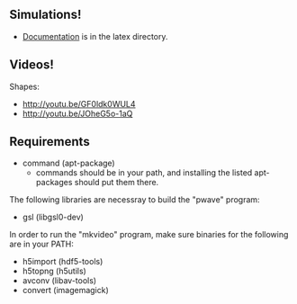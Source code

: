 Simulations!
----
- [Documentation](https://github.com/kandouss/pilot_wave/raw/master/latex/pw_sim_notes.pdf) is in the latex directory.

Videos! 
----
Shapes:
- http://youtu.be/GF0ldk0WUL4
- http://youtu.be/JOheG5o-1aQ

Requirements
----
- command (apt-package)
  - commands should be in your path, and installing the listed apt-packages should put them there.

The following libraries are necessray to build the "pwave" program:
- gsl (libgsl0-dev)

In order to run the "mkvideo" program, make sure binaries for the following are in your PATH:
- h5import (hdf5-tools)
- h5topng (h5utils)
- avconv (libav-tools)
- convert (imagemagick)
